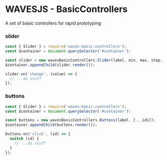 # WAVESJS - BasicControllers

A set of basic controllers for rapid prototyping

### slider

```js
const { Slider } = require('waves-basic-controllers');
const $container = document.querySelector('#container');

const slider = new wavesBasicControllers.Slider(label, min, max, step, defaultValue, unit);
$container.appendChild(slider.render());

slider.on('change', (value) => {
  // ...do stuff
});
```

### buttons

```js
const { Slider } = require('waves-basic-controllers');
const $container = document.querySelector('#container');

const buttons = new wavesBasicControllers.Buttons(label, [...ids]);
$container.appendChild(buttons.render());

buttons.on('click', (id) => {
  switch (id) {
    // ...do stuff
  }
});
